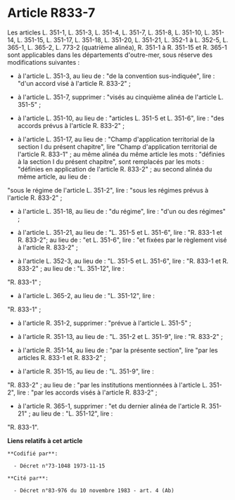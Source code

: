 # Article R833-7

Les articles L. 351-1, L. 351-3, L. 351-4, L. 351-7, L. 351-8, L. 351-10, L. 351-14, L. 351-15, L. 351-17, L. 351-18, L.
351-20, L. 351-21, L. 352-1 à L. 352-5, L. 365-1, L. 365-2, L. 773-2 (quatrième alinéa), R. 351-1 à R. 351-15 et R. 365-1
sont applicables dans les départements d'outre-mer, sous réserve des modifications suivantes :

- à l'article L. 351-3, au lieu de : "de la convention sus-indiquée", lire : "d'un accord visé à l'article R. 833-2" ;

- à l'article L. 351-7, supprimer : "visés au cinquième alinéa de l'article L. 351-5" ;

- à l'article L. 351-10, au lieu de : "articles L. 351-5 et L. 351-6", lire : "des accords prévus à l'article R. 833-2" ;

- à l'article L. 351-17, au lieu de : "Champ d'application territorial de la section I du présent chapitre", lire "Champ
d'application territorial de l'article R. 833-1" ; au même alinéa du même article les mots : "définies à la section I du
présent chapitre", sont remplacés par les mots : "définies en application de l'article R. 833-2" ; au second alinéa du même
article, au lieu de :

"sous le régime de l'article L. 351-2", lire : "sous les régimes prévus à l'article R. 833-2" ;

- à l'article L. 351-18, au lieu de : "du régime", lire : "d'un ou des régimes" ;

- à l'article L. 351-21, au lieu de : "L. 351-5 et L. 351-6", lire : "R. 833-1 et R. 833-2"; au lieu de : "et L. 351-6",
lire : "et fixées par le règlement visé à l'article R. 833-2" ;

- à l'article L. 352-3, au lieu de : "L. 351-5 et L. 351-6", lire : "R. 833-1 et R. 833-2" ; au lieu de : "L. 351-12", lire :

"R. 833-1" ;

- à l'article L. 365-2, au lieu de : "L. 351-12", lire :

"R. 833-1" ;

- à l'article R. 351-2, supprimer : "prévue à l'article L. 351-5" ;

- à l'article R. 351-13, au lieu de : "L. 351-2 et L. 351-9", lire : "R. 833-2" ;

- à l'article R. 351-14, au lieu de : "par la présente section", lire "par les articles R. 833-1 et R. 833-2" ;

- à l'article R. 351-15, au lieu de : "L. 351-9", lire :

"R. 833-2" ; au lieu de : "par les institutions mentionnées à l'article L. 351-2", lire : "par les accords visés à l'article
R. 833-2" ;

- à l'article R. 365-1, supprimer : "et du dernier alinéa de l'article R. 351-21" ; au lieu de : "L. 351-12", lire :

"R. 833-1".

**Liens relatifs à cet article**

	**Codifié par**:

	  - Décret n°73-1048 1973-11-15

	**Cité par**:

	  - Décret n°83-976 du 10 novembre 1983 - art. 4 (Ab)
